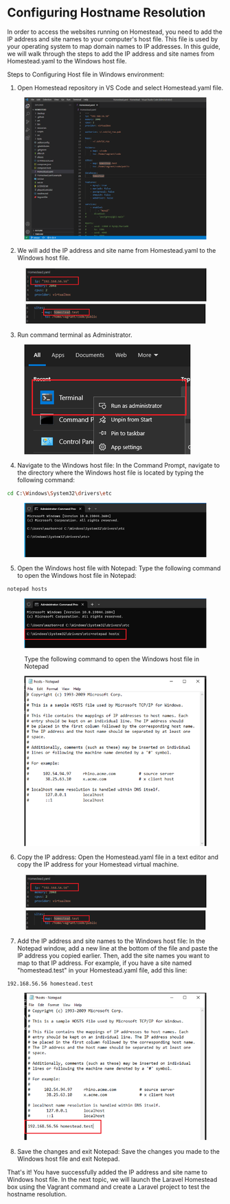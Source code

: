 # Configuring Hostname Resolution

In order to access the websites running on Homestead, you need to add the IP address and site names to your computer's host file. This file is used by your operating system to map domain names to IP addresses. In this guide, we will walk through the steps to add the IP address and site names from Homestead.yaml to the Windows host file.

Steps to Configuring Host file in Windows environment:

1. Open Homestead repository in VS Code and select Homestead.yaml file.

<figure><img src="../.gitbook/assets/image (22).png" alt=""><figcaption></figcaption></figure>

2. We will add the IP address and site name from Homestead.yaml to the Windows host file.

<figure><img src="../.gitbook/assets/image (9).png" alt=""><figcaption></figcaption></figure>

3. Run command terminal as Administrator.

<figure><img src="../.gitbook/assets/image.png" alt=""><figcaption></figcaption></figure>

4. Navigate to the Windows host file: In the Command Prompt, navigate to the directory where the Windows host file is located by typing the following command:

```bash
cd C:\Windows\System32\drivers\etc
```

<figure><img src="../.gitbook/assets/image (1).png" alt=""><figcaption></figcaption></figure>

5. Open the Windows host file with Notepad: Type the following command to open the Windows host file in Notepad:

```powershell
notepad hosts
```

<figure><img src="../.gitbook/assets/image (4).png" alt=""><figcaption><p>Type the following command to open the Windows host file in Notepad</p></figcaption></figure>

<figure><img src="../.gitbook/assets/image (23).png" alt=""><figcaption></figcaption></figure>

6. Copy the IP address: Open the Homestead.yaml file in a text editor and copy the IP address for your Homestead virtual machine.

<figure><img src="../.gitbook/assets/image (36).png" alt=""><figcaption></figcaption></figure>

7. Add the IP address and site names to the Windows host file: In the Notepad window, add a new line at the bottom of the file and paste the IP address you copied earlier. Then, add the site names you want to map to that IP address. For example, if you have a site named "homestead.test" in your Homestead.yaml file, add this line:

```
192.168.56.56 homestead.test
```

<figure><img src="../.gitbook/assets/image (2).png" alt=""><figcaption></figcaption></figure>

8. Save the changes and exit Notepad: Save the changes you made to the Windows host file and exit Notepad.

That's it! You have successfully added the IP address and site name to Windows host file. In the next topic, we will launch the Laravel Homestead box using the Vagrant command and create a Laravel project to test the hostname resolution.
